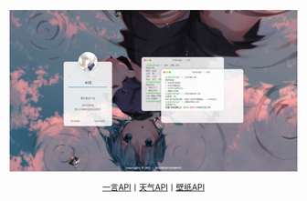 <div>
    <p><a href="https://www.yukonga.top"><img alt="Screenshot.png" src="Screenshot.png"></a></p>
    <p align="center"><a href="https://v1.hitokoto.cn">一言API</a>丨<a href="https://tianqiapi.com/api.php?style=tu&skin=pitaya">天气API</a>丨<a href="https://api.blogbig.cn/bing/api.php">壁纸API</a></p>
</div>
